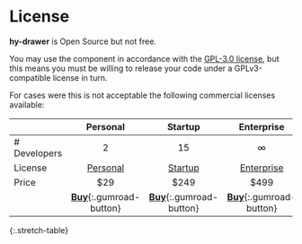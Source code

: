 # License
**hy-drawer** is Open Source but not free.

You may use the component in accordance with the [GPL-3.0 license](../licenses/GPL-3.0.md),
but this means you must be willing to release your code under a GPLv3-compatible license in turn.

For cases were this is not acceptable the following commercial licenses available:

|              | Personal           | Startup            | Enterprise         |
|:-------------|:------------------:|:------------------:|:------------------:|
| # Developers | 2                  | 15                 | ∞                  |
| License      | [Personal][pl]     | [Startup][sl]      | [Enterprise][el]   |
| Price        | $29                | $249               | $499               |
| | [**Buy**][bp]{:.gumroad-button} | [**Buy**][bs]{:.gumroad-button} | [**Buy**][be]{:.gumroad-button} |
{:.stretch-table}


[pl]: personal.md
[sl]: startup.md
[el]: enterprise.md
[bp]: https://gumroad.com/l/hy-drawer-personal
[bs]: https://gumroad.com/l/hy-drawer-startup
[be]: https://gumroad.com/l/hy-drawer-enterprise
